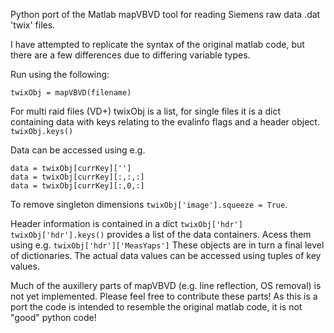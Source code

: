 Python port of the Matlab mapVBVD tool for reading Siemens raw data .dat 'twix' files.

I have attempted to replicate the syntax of the original matlab code, but there are a few differences due to differing variable types.

Run using the following:
```
twixObj = mapVBVD(filename)
```

For multi raid files (VD+) twixObj is a list, for single files it is a dict containing data with keys relating to the evalinfo flags and a header object. `twixObj.keys()`

Data can be accessed using e.g.
```
data = twixObj[currKey]['']
data = twixObj[currKey][:,:,:]
data = twixObj[currKey][:,0,:]
```

To remove singleton dimensions `twixObj['image'].squeeze = True`.

Header information is contained in a dict `twixObj['hdr']`
`twixObj['hdr'].keys()` provides a list of the data containers.
Acess them using e.g. `twixObj['hdr']['MeasYaps']`
These objects are in turn a final level of dictionaries. The actual data values can be accessed using tuples of key values.

Much of the auxillery parts of mapVBVD (e.g. line reflection, OS removal) is not yet implemented. Please feel free to contribute these parts! As this is a port the code is intended to resemble the original matlab code, it is not "good" python code!


